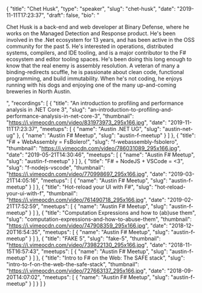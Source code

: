 {
  "title": "Chet Husk",
  "type": "speaker",
  "slug": "chet-husk",
  "date": "2019-11-11T17:23:37",
  "draft": false,
  "bio": "<p>Chet Husk is a back-end and web developer at Binary Defense, where he works on the Managed Detection and Response product. He's been involved in the .Net ecosystem for 13 years, and has been active in the OSS community for the past 5. He's interested in operations, distributed systems, compilers, and IDE tooling, and is a major contributor to the F# ecosystem and editor tooling spaces. He's been doing this long enough to know that the real enemy is assembly resolution. A veteran of many a binding-redirects scuffle, he is passionate about clean code, functional programming, and build immutability. When he's not coding, he enjoys running with his dogs and enjoying one of the many up-and-coming breweries in North Austin.</p>",
  "recordings": [
    {
      "title": "An introduction to profiling and performance analysis in .NET Core 3",
      "slug": "an-introduction-to-profiling-and-performance-analysis-in-net-core-3",
      "thumbnail": "https://i.vimeocdn.com/video/831973973_295x166.jpg",
      "date": "2019-11-11T17:23:37",
      "meetups": [
        {
          "name": "Austin .NET UG",
          "slug": "austin-net-ug"
        },
        {
          "name": "Austin F# Meetup",
          "slug": "austin-f-meetup"
        }
      ]
    },
    {
      "title": "F# + WebAssembly = FsBolero!",
      "slug": "f-webassembly-fsbolero",
      "thumbnail": "https://i.vimeocdn.com/video/786031089_295x166.jpg",
      "date": "2019-05-21T14:30:46",
      "meetups": [
        {
          "name": "Austin F# Meetup",
          "slug": "austin-f-meetup"
        }
      ]
    },
    {
      "title": "F# + NodeJS + VSCode = <3",
      "slug": "f-nodejs-vscode",
      "thumbnail": "https://i.vimeocdn.com/video/770998697_295x166.jpg",
      "date": "2019-03-21T14:05:16",
      "meetups": [
        {
          "name": "Austin F# Meetup",
          "slug": "austin-f-meetup"
        }
      ]
    },
    {
      "title": "Hot-reload your UI with F#",
      "slug": "hot-reload-your-ui-with-f",
      "thumbnail": "https://i.vimeocdn.com/video/761490718_295x166.jpg",
      "date": "2019-02-21T17:52:59",
      "meetups": [
        {
          "name": "Austin F# Meetup",
          "slug": "austin-f-meetup"
        }
      ]
    },
    {
      "title": "Computation Expressions and how to (ab)use them",
      "slug": "computation-expressions-and-how-to-abuse-them",
      "thumbnail": "https://i.vimeocdn.com/video/747908359_295x166.jpg",
      "date": "2018-12-20T16:54:35",
      "meetups": [
        {
          "name": "Austin F# Meetup",
          "slug": "austin-f-meetup"
        }
      ]
    },
    {
      "title": "FAKE 5",
      "slug": "fake-5",
      "thumbnail": "https://i.vimeocdn.com/video/739822130_295x166.jpg",
      "date": "2018-11-15T16:57:43",
      "meetups": [
        {
          "name": "Austin F# Meetup",
          "slug": "austin-f-meetup"
        }
      ]
    },
    {
      "title": "Intro to F# on the Web: The SAFE stack",
      "slug": "intro-to-f-on-the-web-the-safe-stack",
      "thumbnail": "https://i.vimeocdn.com/video/727663137_295x166.jpg",
      "date": "2018-09-20T14:07:02",
      "meetups": [
        {
          "name": "Austin F# Meetup",
          "slug": "austin-f-meetup"
        }
      ]
    }
  ]
}